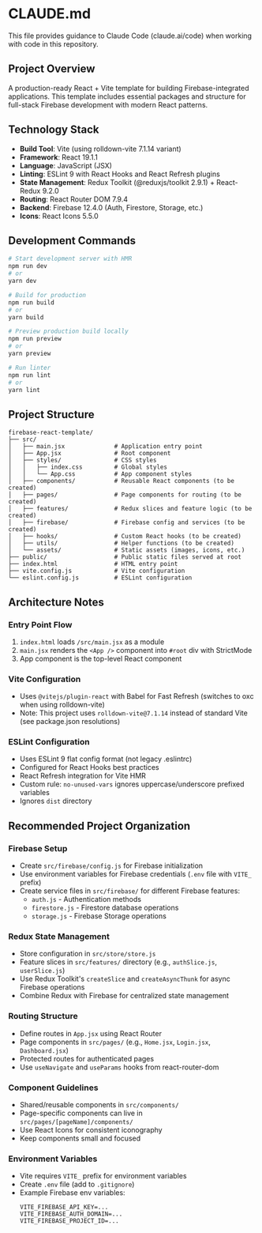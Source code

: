 # CLAUDE.md

This file provides guidance to Claude Code (claude.ai/code) when working with code in this repository.

## Project Overview

A production-ready React + Vite template for building Firebase-integrated applications. This template includes essential packages and structure for full-stack Firebase development with modern React patterns.

## Technology Stack

- **Build Tool**: Vite (using rolldown-vite 7.1.14 variant)
- **Framework**: React 19.1.1
- **Language**: JavaScript (JSX)
- **Linting**: ESLint 9 with React Hooks and React Refresh plugins
- **State Management**: Redux Toolkit (@reduxjs/toolkit 2.9.1) + React-Redux 9.2.0
- **Routing**: React Router DOM 7.9.4
- **Backend**: Firebase 12.4.0 (Auth, Firestore, Storage, etc.)
- **Icons**: React Icons 5.5.0

## Development Commands

```bash
# Start development server with HMR
npm run dev
# or
yarn dev

# Build for production
npm run build
# or
yarn build

# Preview production build locally
npm run preview
# or
yarn preview

# Run linter
npm run lint
# or
yarn lint
```

## Project Structure

```
firebase-react-template/
├── src/
│   ├── main.jsx              # Application entry point
│   ├── App.jsx               # Root component
│   ├── styles/               # CSS styles
│   │   ├── index.css         # Global styles
│   │   └── App.css           # App component styles
│   ├── components/           # Reusable React components (to be created)
│   ├── pages/                # Page components for routing (to be created)
│   ├── features/             # Redux slices and feature logic (to be created)
│   ├── firebase/             # Firebase config and services (to be created)
│   ├── hooks/                # Custom React hooks (to be created)
│   ├── utils/                # Helper functions (to be created)
│   └── assets/               # Static assets (images, icons, etc.)
├── public/                   # Public static files served at root
├── index.html                # HTML entry point
├── vite.config.js            # Vite configuration
└── eslint.config.js          # ESLint configuration
```

## Architecture Notes

### Entry Point Flow
1. `index.html` loads `/src/main.jsx` as a module
2. `main.jsx` renders the `<App />` component into `#root` div with StrictMode
3. App component is the top-level React component

### Vite Configuration
- Uses `@vitejs/plugin-react` with Babel for Fast Refresh (switches to oxc when using rolldown-vite)
- Note: This project uses `rolldown-vite@7.1.14` instead of standard Vite (see package.json resolutions)

### ESLint Configuration
- Uses ESLint 9 flat config format (not legacy .eslintrc)
- Configured for React Hooks best practices
- React Refresh integration for Vite HMR
- Custom rule: `no-unused-vars` ignores uppercase/underscore prefixed variables
- Ignores `dist` directory

## Recommended Project Organization

### Firebase Setup
- Create `src/firebase/config.js` for Firebase initialization
- Use environment variables for Firebase credentials (`.env` file with `VITE_` prefix)
- Create service files in `src/firebase/` for different Firebase features:
  - `auth.js` - Authentication methods
  - `firestore.js` - Firestore database operations
  - `storage.js` - Firebase Storage operations

### Redux State Management
- Store configuration in `src/store/store.js`
- Feature slices in `src/features/` directory (e.g., `authSlice.js`, `userSlice.js`)
- Use Redux Toolkit's `createSlice` and `createAsyncThunk` for async Firebase operations
- Combine Redux with Firebase for centralized state management

### Routing Structure
- Define routes in `App.jsx` using React Router
- Page components in `src/pages/` (e.g., `Home.jsx`, `Login.jsx`, `Dashboard.jsx`)
- Protected routes for authenticated pages
- Use `useNavigate` and `useParams` hooks from react-router-dom

### Component Guidelines
- Shared/reusable components in `src/components/`
- Page-specific components can live in `src/pages/[pageName]/components/`
- Use React Icons for consistent iconography
- Keep components small and focused

### Environment Variables
- Vite requires `VITE_` prefix for environment variables
- Create `.env` file (add to `.gitignore`)
- Example Firebase env variables:
  ```
  VITE_FIREBASE_API_KEY=...
  VITE_FIREBASE_AUTH_DOMAIN=...
  VITE_FIREBASE_PROJECT_ID=...
  ```
